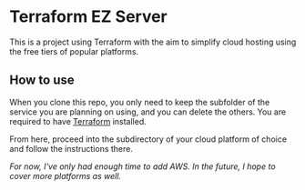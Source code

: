 # Terraform EZ Server

This is a project using Terraform with the aim to simplify cloud hosting using the free tiers of popular platforms.

## How to use

When you clone this repo, you only need to keep the subfolder of the service you are planning on using, and you can delete the others.
You are required to have [Terraform](https://developer.hashicorp.com/terraform/tutorials/aws-get-started/install-cli) installed.

From here, proceed into the subdirectory of your cloud platform of choice and follow the instructions there.

*For now, I've only had enough time to add AWS. In the future, I hope to cover more platforms as well.* 
